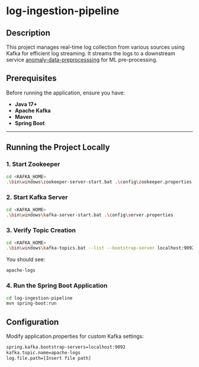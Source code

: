 # log-ingestion-pipeline

## Description
This project manages real-time log collection from various sources using Kafka for efficient log streaming.
It streams the logs to a downstream service [anomaly-data-preprocesssing](https://github.com/SJSU-RealTime-Threat-Detection/anomaly-data-preprocesssing) for ML pre-processing.

## Prerequisites
Before running the application, ensure you have:
- **Java 17+**
- **Apache Kafka**
- **Maven**
- **Spring Boot**

---

## Running the Project Locally

### **1. Start Zookeeper**
```sh
cd <KAFKA_HOME>
.\bin\windows\zookeeper-server-start.bat .\config\zookeeper.properties
```

### **2. Start Kafka Server**
```sh
cd <KAFKA_HOME>
.\bin\windows\kafka-server-start.bat .\config\server.properties
```

### **3. Verify Topic Creation**
```sh
cd <KAFKA_HOME>
.\bin\windows\kafka-topics.bat --list --bootstrap-server localhost:9092
```
You should see:
```sh
apache-logs
```

### **4. Run the Spring Boot Application**
```sh
cd log-ingestion-pipeline
mvn spring-boot:run
```

## Configuration

Modify application.properties for custom Kafka settings:
```sh
spring.kafka.bootstrap-servers=localhost:9092
kafka.topic.name=apache-logs
log.file.path=[Insert file path]
```
